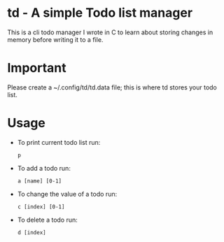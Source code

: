 # td - A simple Todo list manager

This is a cli todo manager I wrote in C to learn about storing changes in memory
before writing it to a file.

# Important

Please create a ~/.config/td/td.data file; this is where td stores your todo list.

# Usage

- To print current todo list run:
  ```
  p
  ```

- To add a todo run:
  ```
  a [name] [0-1]
  ```

- To change the value of a todo run:
  ```
  c [index] [0-1]
  ```
- To delete a todo run:
  ```
  d [index]
  ```
